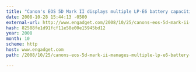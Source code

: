 ```yaml
---
title: "Canon's EOS 5D Mark II displays multiple LP-E6 battery capacities"
date: 2008-10-28 15:44:13 -0500
external-url: http://www.engadget.com/2008/10/25/canons-eos-5d-mark-ii-manages-multiple-lp-e6-battery-capacities/
hash: 82588fe1d91fcf11e58e00e15945bd12
year: 2008
month: 10
scheme: http
host: www.engadget.com
path: /2008/10/25/canons-eos-5d-mark-ii-manages-multiple-lp-e6-battery-capacities/

---
```



